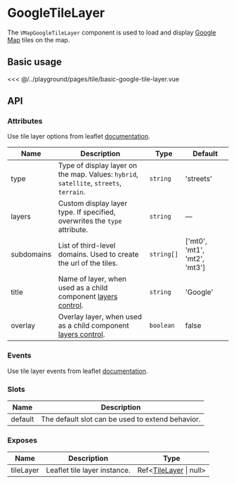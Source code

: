 # GoogleTileLayer

The `VMapGoogleTileLayer` component is used to load and display [Google Map](https://developers.google.com/maps/documentation) tiles on the map.

## Basic usage

<ClientOnly>
  <Demo url="/tile/basic-google-tile-layer" >
  
<<< @/../playground/pages/tile/basic-google-tile-layer.vue
  
  </Demo>
</ClientOnly>

## API

### Attributes

Use tile layer options from leaflet [documentation](https://leafletjs.com/reference.html#tilelayer).

| Name       | Description                                                                                         | Type       | Default                      |
| ---------- | --------------------------------------------------------------------------------------------------- | ---------- | ---------------------------- |
| type       | Type of display layer on the map. Values: `hybrid`, `satellite`, `streets`, `terrain`.              | `string`   | 'streets'                    |
| layers     | Custom display layer type. If specified, overwrites the `type` attribute.                           | `string`   | —                            |
| subdomains | List of third-level domains. Used to create the url of the tiles.                                   | `string[]` | ['mt0', 'mt1', 'mt2', 'mt3'] |
| title      | Name of layer, when used as a child component [layers control](/components/control/layers-control). | `string`   | 'Google'                     |
| overlay    | Overlay layer, when used as a child component [layers control](/components/control/layers-control). | `boolean`  | false                        |

### Events

Use tile layer events from leaflet [documentation](https://leafletjs.com/reference.html#tilelayer-event).

### Slots

| Name    | Description                                      |
| ------- | ------------------------------------------------ |
| default | The default slot can be used to extend behavior. |

### Exposes

| Name      | Description                  | Type                                                       |
| --------- | ---------------------------- | ---------------------------------------------------------- |
| tileLayer | Leaflet tile layer instance. | Ref<[TileLayer](/components/types.html#tilelayer) \| null> |
